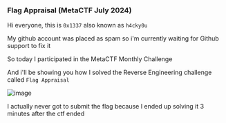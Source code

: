 <h3> Flag Appraisal (MetaCTF July 2024) </h3>

Hi everyone, this is `0x1337` also known as `h4cky0u`

My github account was placed as spam so i'm currently waiting for Github support to fix it

So today I participated in the MetaCTF Monthly Challenge

And i'll be showing you how I solved the Reverse Engineering challenge called `Flag Appraisal`

![image](https://github.com/user-attachments/assets/84925ab1-e5a8-4afc-8170-ee3c8ffe0b53)

I actually never got to submit the flag because I ended up solving it 3 minutes after the ctf ended
